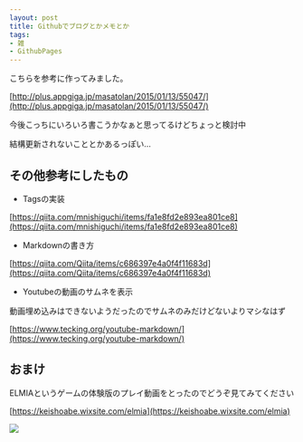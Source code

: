 ```yaml
---
layout: post
title: Githubでブログとかメモとか
tags:
- 雑
- GithubPages
---
```


こちらを参考に作ってみました。

[http://plus.appgiga.jp/masatolan/2015/01/13/55047/](http://plus.appgiga.jp/masatolan/2015/01/13/55047/)

今後こっちにいろいろ書こうかなぁと思ってるけどちょっと検討中

結構更新されないこととかあるっぽい…

## その他参考にしたもの

* Tagsの実装

[https://qiita.com/mnishiguchi/items/fa1e8fd2e893ea801ce8](https://qiita.com/mnishiguchi/items/fa1e8fd2e893ea801ce8)

* Markdownの書き方

[https://qiita.com/Qiita/items/c686397e4a0f4f11683d](https://qiita.com/Qiita/items/c686397e4a0f4f11683d)

* Youtubeの動画のサムネを表示

動画埋め込みはできないようだったのでサムネのみだけどないよりマシなはず

[https://www.tecking.org/youtube-markdown/](https://www.tecking.org/youtube-markdown/)


## おまけ

ELMIAというゲームの体験版のプレイ動画をとったのでどうぞ見てみてください

[https://keishoabe.wixsite.com/elmia](https://keishoabe.wixsite.com/elmia)

[![](http://img.youtube.com/vi/OIv6RNrBLiQ/0.jpg)](https://www.youtube.com/watch?v=OIv6RNrBLiQ)
